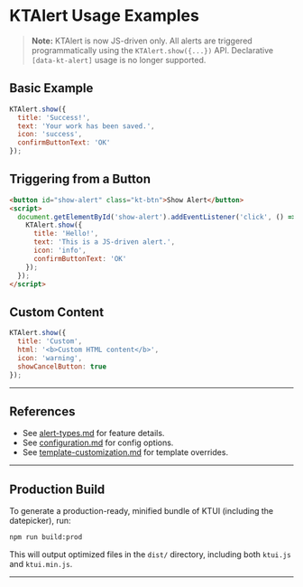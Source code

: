 # KTAlert Usage Examples

> **Note:** KTAlert is now JS-driven only. All alerts are triggered programmatically using the `KTAlert.show({...})` API. Declarative `[data-kt-alert]` usage is no longer supported.

## Basic Example

```js
KTAlert.show({
  title: 'Success!',
  text: 'Your work has been saved.',
  icon: 'success',
  confirmButtonText: 'OK'
});
```

## Triggering from a Button

```html
<button id="show-alert" class="kt-btn">Show Alert</button>
<script>
  document.getElementById('show-alert').addEventListener('click', () => {
    KTAlert.show({
      title: 'Hello!',
      text: 'This is a JS-driven alert.',
      icon: 'info',
      confirmButtonText: 'OK'
    });
  });
</script>
```

## Custom Content

```js
KTAlert.show({
  title: 'Custom',
  html: '<b>Custom HTML content</b>',
  icon: 'warning',
  showCancelButton: true
});
```

---

## References
- See [alert-types.md](./alert-types.md) for feature details.
- See [configuration.md](./configuration.md) for config options.
- See [template-customization.md](./template-customization.md) for template overrides.

---

## Production Build

To generate a production-ready, minified bundle of KTUI (including the datepicker), run:

```bash
npm run build:prod
```

This will output optimized files in the `dist/` directory, including both `ktui.js` and `ktui.min.js`.

---